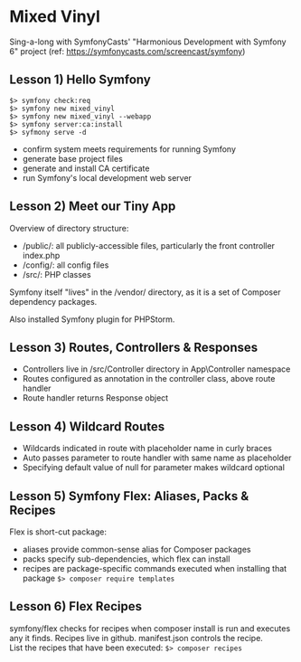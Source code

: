 # Mixed Vinyl
Sing-a-long with SymfonyCasts' "Harmonious Development with Symfony 6" project
(ref: https://symfonycasts.com/screencast/symfony)

## Lesson 1) Hello Symfony
```shell
$> symfony check:req
$> symfony new mixed_vinyl
$> symfony new mixed_vinyl --webapp
$> symfony server:ca:install
$> syfmony serve -d
```
* confirm system meets requirements for running Symfony
* generate base project files
* generate and install CA certificate
* run Symfony's local development web server


## Lesson 2) Meet our Tiny App
Overview of directory structure:
* /public/: all publicly-accessible files, particularly the front controller index.php
* /config/: all config files
* /src/: PHP classes

Symfony itself "lives" in the /vendor/ directory, as it is a set of Composer dependency packages.

Also installed Symfony plugin for PHPStorm.


## Lesson 3) Routes, Controllers & Responses
* Controllers live in /src/Controller directory in App\Controller namespace
* Routes configured as annotation in the controller class, above route handler 
* Route handler returns Response object
 

## Lesson 4) Wildcard Routes
* Wildcards indicated in route with placeholder name in curly braces
* Auto passes parameter to route handler with same name as placeholder
* Specifying default value of null for parameter makes wildcard optional


## Lesson 5) Symfony Flex: Aliases, Packs & Recipes
Flex is short-cut package:
* aliases provide common-sense alias for Composer packages
* packs specify sub-dependencies, which flex can install
* recipes are package-specific commands executed when installing that package 
`$> composer require templates`

## Lesson 6) Flex Recipes
symfony/flex checks for recipes when composer install is run and executes any it finds.
Recipes live in github. manifest.json controls the recipe.  
List the recipes that have been executed:
`$> composer recipes`

